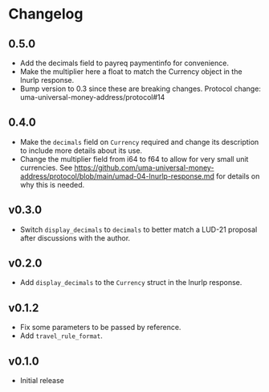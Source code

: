 # Changelog

## 0.5.0
- Add the decimals field to payreq paymentinfo for convenience.
- Make the multiplier here a float to match the Currency object in the lnurlp response.
- Bump version to 0.3 since these are breaking changes. Protocol change: uma-universal-money-address/protocol#14

## 0.4.0
- Make the `decimals` field on `Currency` required and change its description to include more details about its use.
- Change the multiplier field from i64 to f64 to allow for very small unit currencies. See https://github.com/uma-universal-money-address/protocol/blob/main/umad-04-lnurlp-response.md for details on why this is needed.

## v0.3.0
- Switch `display_decimals` to `decimals` to better match a LUD-21 proposal after discussions with the author.

## v0.2.0
- Add `display_decimals` to the `Currency` struct in the lnurlp response.

## v0.1.2
- Fix some parameters to be passed by reference.
- Add `travel_rule_format`.

## v0.1.0
- Initial release

